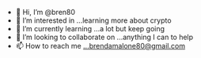 - 👋 Hi, I’m @bren80
- 👀 I’m interested in ...learning more about crypto
- 🌱 I’m currently learning ...a lot but keep going 
- 💞️ I’m looking to collaborate on ...anything I can to help
- 📫 How to reach me ...brendamalone80@gmail.com

<!---
bren80/bren80 is a ✨ special ✨ repository because its `README.md` (this file) appears on your GitHub profile.
You can click the Preview link to take a look at your changes.
--->
